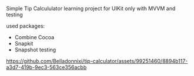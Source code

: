 Simple Tip Calcululator learning project for UIKit only with MVVM and testing 

used packages:
- Combine Cocoa
- Snapkit
- Snapshot testing



https://github.com/Belladonnixi/tip-calculator/assets/99251460/8894b117-a3d7-419b-9ec3-563ce356acbb

